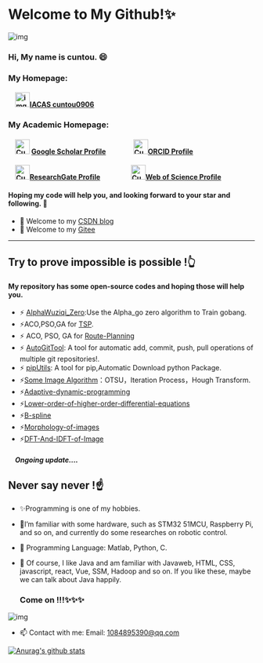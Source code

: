 # Welcome to My Github!✨

<img src="https://cuntou0906.github.io/images/logos/Logo.png" alt="img" />

### Hi, My name is cuntou. 😄

### My Homepage:

#### &emsp;<img src="https://cuntou0906.github.io/images/logos/Logo.png" alt="img" width="30"/>[IACAS cuntou0906](https://cuntou0906.github.io/XiaocunLiao) 

### My Academic Homepage:

#### &emsp;<img src="https://cuntou0906.github.io/XiaocunLiao/images/ReasechLOGO/GoogleScholor.png" alt="Cuntou0906" width="30" style="align-items: top;"/> [Google Scholar Profile](https://scholar.google.com/citations?user=m9BB2AYAAAAJ&hl=zh-CN&oi=sra)&emsp;&emsp;&emsp;&emsp;<img src="https://cuntou0906.github.io/XiaocunLiao/images/ReasechLOGO/ORCID.png" alt="Cuntou0906" width="30"/>[ORCID Profile](https://orcid.org/0000-0002-9455-7015)

#### &emsp;<img src="https://cuntou0906.github.io/XiaocunLiao/images/ReasechLOGO/Researchgate.png" alt="Cuntou0906" width="30"/>[ResearchGate Profile](https://www.researchgate.net/profile/Xiaocun-Liao) &emsp;&emsp;&emsp;&emsp; <img src="https://cuntou0906.github.io/XiaocunLiao/images/ReasechLOGO/WebofScience.jpg" alt="Cuntou0906" width="30"/>[Web of Science Profile](https://www.webofscience.com/wos/author/record/GVS-3269-2022)

####   Hoping my code will help you, and looking forward to your star and following. 👋

- 👋 Welcome to my [CSDN blog](https://blog.csdn.net/weixin_44231148)
- 👋 Welcome to my [Gitee](https://gitee.com/cuntou0906)

-- -
## Try to prove impossible is possible !👆

####   My repository has some open-source codes and hoping those will help you.

- ⚡ [AlphaWuziqi_Zero](https://github.com/cuntou0906/AlphaWuziqi_Zero):Use the Alpha_go zero algorithm to Train gobang.
- ⚡ACO,PSO,GA for [TSP](https://github.com/cuntou0906/TSP).
- ⚡ ACO, PSO, GA for [Route-Planning](https://github.com/cuntou0906/Route-Planning) 
- ⚡ [AutoGitTool](https://github.com/cuntou0906/AutoGitTool_PythonScript): A tool for automatic add, commit, push, pull operations of multiple git repositories!. 
- ⚡ [pipUtils](https://github.com/cuntou0906/pipUtils): A tool for pip,Automatic Download python Package. 
- ⚡[Some Image Algorithm](https://github.com/cuntou0906/Image-Segmentation)：OTSU，Iteration Process，Hough Transform.
- ⚡[Adaptive-dynamic-programming](https://github.com/cuntou0906/Adaptive-dynamic-programming)
- ⚡[Lower-order-of-higher-order-differential-equations](https://github.com/cuntou0906/Lower-order-of-higher-order-differential-equations)
- ⚡[B-spline](https://github.com/cuntou0906/B-spline)
- ⚡[Morphology-of-images](https://github.com/cuntou0906/Morphology-of-images)
- ⚡[DFT-And-IDFT-of-Image](https://github.com/cuntou0906/DFT-And-IDFT-of-Image)

##### **&emsp;Ongoing update**....

## Never say never !☝

- ✨Programming is one of my hobbies. 
- 🔭I’m familiar with some hardware, such as STM32 51MCU, Raspberry Pi, and so on, and currently do some researches on robotic control.
- 🌱 Programming Language: Matlab, Python, C.
- 👯 Of course, I like Java and am familiar with Javaweb, HTML, CSS, javascript, react, Vue, SSM, Hadoop and so on. If you like these, maybe we can talk about Java happily.

   ### Come on !!!✨✨✨

![img](https://gimg2.baidu.com/image_search/src=http%3A%2F%2Fhiphotos.baidu.com%2Ffeed%2Fpic%2Fitem%2F622762d0f703918ff6cec4105d3d269758eec4c9.jpg&refer=http%3A%2F%2Fhiphotos.baidu.com&app=2002&size=f9999,10000&q=a80&n=0&g=0n&fmt=jpeg?sec=1618992621&t=ad16f1042ec7cba15fde5f49fd8613ac)

- 📫 Contact with me: Email:  1084895390@qq.com 


[![Anurag's github stats](https://github-readme-stats.vercel.app/api?username=cuntou0906)](https://github.com/anuraghazra/github-readme-stats)

